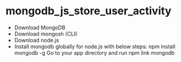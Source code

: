 # mongodb_js_store_user_activity

- Download MongoDB 
- Download mongosh (CLI)
- Download node.js
- Install mongodb globally for node.js with below steps:
npm install mongodb -g
Go to your app directory and run npm link mongodb
